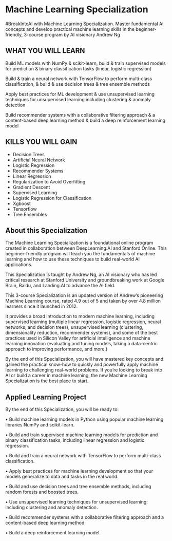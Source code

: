# Machine Learning Specialization

#BreakIntoAI with Machine Learning Specialization. Master fundamental AI concepts and develop practical machine learning skills in the beginner-friendly, 3-course program by AI visionary Andrew Ng

## WHAT YOU WILL LEARN

Build ML models with NumPy & scikit-learn, build & train supervised models for prediction & binary classification tasks (linear, logistic regression)

Build & train a neural network with TensorFlow to perform multi-class classification, & build & use decision trees & tree ensemble methods

Apply best practices for ML development & use unsupervised learning techniques for unsupervised learning including clustering & anomaly detection

Build recommender systems with a collaborative filtering approach & a content-based deep learning method & build a deep reinforcement learning model

## KILLS YOU WILL GAIN
* Decision Trees
* Artificial Neural Network
* Logistic Regression
* Recommender Systems
* Linear Regression
* Regularization to Avoid Overfitting
* Gradient Descent
* Supervised Learning
* Logistic Regression for Classification
* Xgboost
* Tensorflow
* Tree Ensembles

## About this Specialization

The Machine Learning Specialization is a foundational online program created in collaboration between DeepLearning.AI and Stanford Online. This beginner-friendly program will teach you the fundamentals of machine learning and how to use these techniques to build real-world AI applications. 

This Specialization is taught by Andrew Ng, an AI visionary who has led critical research at Stanford University and groundbreaking work at Google Brain, Baidu, and Landing.AI to advance the AI field.

This 3-course Specialization is an updated version of Andrew’s pioneering Machine Learning course, rated 4.9 out of 5 and taken by over 4.8 million learners since it launched in 2012. 

It provides a broad introduction to modern machine learning, including supervised learning (multiple linear regression, logistic regression, neural networks, and decision trees), unsupervised learning (clustering, dimensionality reduction, recommender systems), and some of the best practices used in Silicon Valley for artificial intelligence and machine learning innovation (evaluating and tuning models, taking a data-centric approach to improving performance, and more.)

By the end of this Specialization, you will have mastered key concepts and gained the practical know-how to quickly and powerfully apply machine learning to challenging real-world problems. If you’re looking to break into AI or build a career in machine learning, the new Machine Learning Specialization is the best place to start.

## Applied Learning Project

By the end of this Specialization, you will be ready to:

• Build machine learning models in Python using popular machine learning libraries NumPy and scikit-learn.

• Build and train supervised machine learning models for prediction and binary classification tasks, including linear regression and logistic regression.

• Build and train a neural network with TensorFlow to perform multi-class classification.

• Apply best practices for machine learning development so that your models generalize to data and tasks in the real world.

• Build and use decision trees and tree ensemble methods, including random forests and boosted trees.

• Use unsupervised learning techniques for unsupervised learning: including clustering and anomaly detection.

• Build recommender systems with a collaborative filtering approach and a content-based deep learning method.

• Build a deep reinforcement learning model.